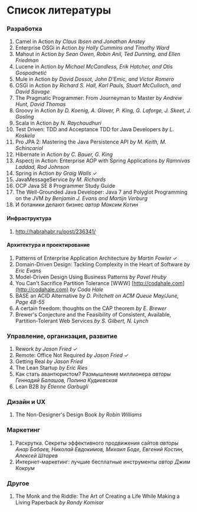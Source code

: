 Список литературы
===================

### Разработка ###
1. Camel in Action _by Claus Ibsen and Jonathan Anstey_
2. Enterprise OSGi in Action _by Holly Cummins and Timothy Ward_
3. Mahout in Action _by Sean Owen, Robin Anil, Ted Dunning, and Ellen Friedman_
4. Lucene in Action _by Michael McCandless, Erik Hatcher, and Otis Gospodnetić_
5. Mule in Action _by David Dossot, John D'Emic, and Victor Romero_
6. OSGi in Action _by Richard S. Hall, Karl Pauls, Stuart McCulloch, and David Savage_
7. The Pragmatic Programmer: From Journeyman to Master _by Andrew Hunt, David Thomas_
8. Groovy in Action _by D. Koenig, A. Glover, P. King, G. Laforge, J. Skeet, J. Gosling_
9. Scala in Action _by N. Raychaudhuri_
10. Test Driven: TDD and Acceptance TDD for Java Developers _by L. Koskela_
11. Pro JPA 2: Mastering the Java Persistence API _by M. Keith, M. Schincariol_
12. Hibernate in Action _by C. Bauer, G. King_
13. Aspectj in Action: Enterprise AOP with Spring Applications _by Ramnivas Laddad, Rod Johnson_
14. Spring in Action _by Graig Walls_ ✓
15. JavaMessageService _by M. Richards_
16. OCP Java SE 8 Programmer Study Guide
17. The Well-Grounded Java Developer: Java 7 and Polyglot Programming on the JVM _by Benjamin J. Evans and Martijn Verburg_
18. И ботаники делают бизнес _автор Максим Котин_

#### Инфраструктура ####
1. http://habrahabr.ru/post/236341/

#### Архитектура и проектирование ####
1. Patterns of Enterprise Application Architecture _by Martin Fowler_ ✓
2. Domain-Driven Design: Tackling Complexity in the Heart of Software _by Eric Evans_
3. Model-Driven Design Using Business Patterns _by Pavel Hruby_
4. You Can't Sacrifice Partition Tolerance [WWW] [http://codahale.com](http://codahale.com) _by Coda Hale_
5. BASE an ACID Alternative _by D. Pritchett on ACM Queue May/June, Page 48-55_
6. A certain freedom: thoughts on the CAP theorem _by E. Brewer_
7. Brewer's Conjecture and the Feasibility of Consistent, Available, Partition-Tolerant Web Services _by S. Gilbert, N. Lynch_

### Управление, организация, развитие ###
1. Rework _by Jason Fried_ ✓
2. Remote: Office Not Required _by Jason Fried_ ✓
3. Getting Real _by Jason Fried_
4. The Lean Startup _by Eric Ries_
5. Как стать авантюристом? Размышления миллионера _авторы Геннадий Балашов, Полина Кудиевская_
6. Lean B2B _by Étienne Garbugli_

### Дизайн и UX ###
1. The Non-Designer's Design Book _by Robin Williams_
 
### Маркетинг ###
1. Раскрутка. Секреты эффективного продвижения сайтов _авторы Анар Бабаев, Николай Евдокимов, Михаил Боде, Евгений Костин, Алексей Штарев_ 
2. Интернет-маркетинг: лучшие бесплатные инструменты _автор Джим Кокрум_

### Другое ###
1. The Monk and the Riddle: The Art of Creating a Life While Making a Living Paperback _by Randy Komisar_ 
